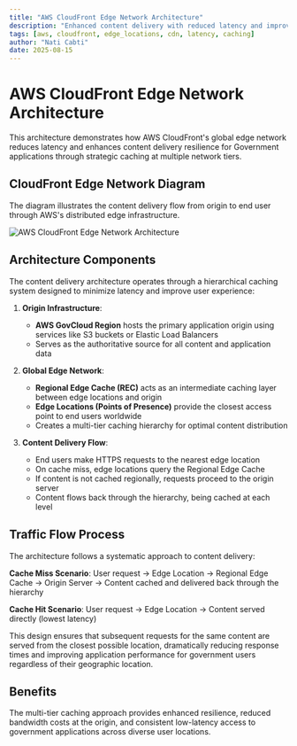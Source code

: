 ```yaml
---
title: "AWS CloudFront Edge Network Architecture"
description: "Enhanced content delivery with reduced latency and improved resilience for Government applications using AWS Global Edge Network"
tags: [aws, cloudfront, edge_locations, cdn, latency, caching]
author: "Nati Cabti"
date: 2025-08-15
---
```


# AWS CloudFront Edge Network Architecture

This architecture demonstrates how AWS CloudFront's global edge network reduces latency and enhances content delivery resilience for Government applications through strategic caching at multiple network tiers.

## CloudFront Edge Network Diagram

The diagram illustrates the content delivery flow from origin to end user through AWS's distributed edge infrastructure.

<div class="aws__ImageCentered">
<img style={{ width: '100%', overflowX: 'auto' }} src="/img/aws/aws-cloudfront-edge-network-architecture.png" alt="AWS CloudFront Edge Network Architecture" />
</div>

## Architecture Components

The content delivery architecture operates through a hierarchical caching system designed to minimize latency and improve user experience:

1. **Origin Infrastructure**:

   - **AWS GovCloud Region** hosts the primary application origin using services like S3 buckets or Elastic Load Balancers
   - Serves as the authoritative source for all content and application data

2. **Global Edge Network**:

   - **Regional Edge Cache (REC)** acts as an intermediate caching layer between edge locations and origin
   - **Edge Locations (Points of Presence)** provide the closest access point to end users worldwide
   - Creates a multi-tier caching hierarchy for optimal content distribution

3. **Content Delivery Flow**:
   - End users make HTTPS requests to the nearest edge location
   - On cache miss, edge locations query the Regional Edge Cache
   - If content is not cached regionally, requests proceed to the origin server
   - Content flows back through the hierarchy, being cached at each level

## Traffic Flow Process

The architecture follows a systematic approach to content delivery:

**Cache Miss Scenario**: User request → Edge Location → Regional Edge Cache → Origin Server → Content cached and delivered back through the hierarchy

**Cache Hit Scenario**: User request → Edge Location → Content served directly (lowest latency)

This design ensures that subsequent requests for the same content are served from the closest possible location, dramatically reducing response times and improving application performance for government users regardless of their geographic location.

## Benefits

The multi-tier caching approach provides enhanced resilience, reduced bandwidth costs at the origin, and consistent low-latency access to government applications across diverse user locations.
